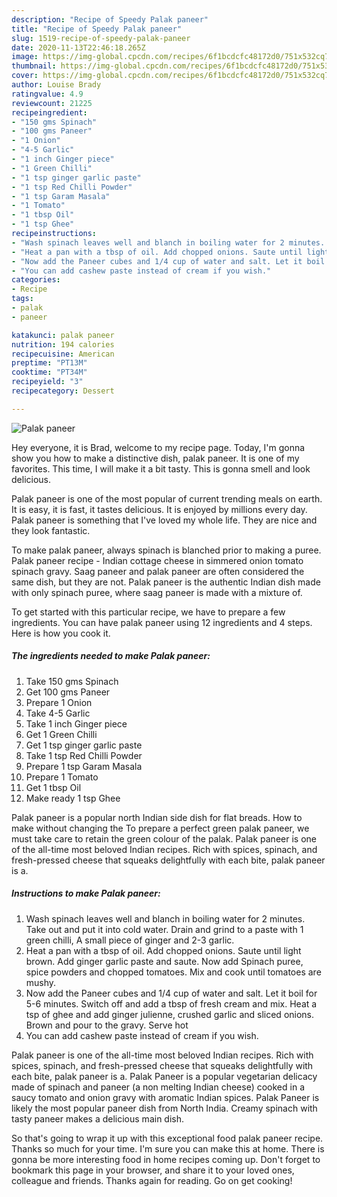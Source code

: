 ```yaml
---
description: "Recipe of Speedy Palak paneer"
title: "Recipe of Speedy Palak paneer"
slug: 1519-recipe-of-speedy-palak-paneer
date: 2020-11-13T22:46:18.265Z
image: https://img-global.cpcdn.com/recipes/6f1bcdcfc48172d0/751x532cq70/palak-paneer-recipe-main-photo.jpg
thumbnail: https://img-global.cpcdn.com/recipes/6f1bcdcfc48172d0/751x532cq70/palak-paneer-recipe-main-photo.jpg
cover: https://img-global.cpcdn.com/recipes/6f1bcdcfc48172d0/751x532cq70/palak-paneer-recipe-main-photo.jpg
author: Louise Brady
ratingvalue: 4.9
reviewcount: 21225
recipeingredient:
- "150 gms Spinach"
- "100 gms Paneer"
- "1 Onion"
- "4-5 Garlic"
- "1 inch Ginger piece"
- "1 Green Chilli"
- "1 tsp ginger garlic paste"
- "1 tsp Red Chilli Powder"
- "1 tsp Garam Masala"
- "1 Tomato"
- "1 tbsp Oil"
- "1 tsp Ghee"
recipeinstructions:
- "Wash spinach leaves well and blanch in boiling water for 2 minutes. Take out and put it into cold water. Drain and grind to a paste with 1 green chilli, A small piece of ginger and 2-3 garlic."
- "Heat a pan with a tbsp of oil. Add chopped onions. Saute until light brown. Add ginger garlic paste and saute. Now add Spinach puree, spice powders and chopped tomatoes. Mix and cook until tomatoes are mushy."
- "Now add the Paneer cubes and 1/4 cup of water and salt. Let it boil for 5-6 minutes. Switch off and add a tbsp of fresh cream and mix. Heat a tsp of ghee and add ginger julienne, crushed garlic and sliced onions. Brown and pour to the gravy. Serve hot"
- "You can add cashew paste instead of cream if you wish."
categories:
- Recipe
tags:
- palak
- paneer

katakunci: palak paneer 
nutrition: 194 calories
recipecuisine: American
preptime: "PT13M"
cooktime: "PT34M"
recipeyield: "3"
recipecategory: Dessert

---
```



![Palak paneer](https://img-global.cpcdn.com/recipes/6f1bcdcfc48172d0/751x532cq70/palak-paneer-recipe-main-photo.jpg)

Hey everyone, it is Brad, welcome to my recipe page. Today, I'm gonna show you how to make a distinctive dish, palak paneer. It is one of my favorites. This time, I will make it a bit tasty. This is gonna smell and look delicious.

Palak paneer is one of the most popular of current trending meals on earth. It is easy, it is fast, it tastes delicious. It is enjoyed by millions every day. Palak paneer is something that I've loved my whole life. They are nice and they look fantastic.

To make palak paneer, always spinach is blanched prior to making a puree. Palak paneer recipe - Indian cottage cheese in simmered onion tomato spinach gravy. Saag paneer and palak paneer are often considered the same dish, but they are not. Palak paneer is the authentic Indian dish made with only spinach puree, where saag paneer is made with a mixture of.


To get started with this particular recipe, we have to prepare a few ingredients. You can have palak paneer using 12 ingredients and 4 steps. Here is how you cook it.

<!--inarticleads1-->

##### The ingredients needed to make Palak paneer:

1. Take 150 gms Spinach
1. Get 100 gms Paneer
1. Prepare 1 Onion
1. Take 4-5 Garlic
1. Take 1 inch Ginger piece
1. Get 1 Green Chilli
1. Get 1 tsp ginger garlic paste
1. Take 1 tsp Red Chilli Powder
1. Prepare 1 tsp Garam Masala
1. Prepare 1 Tomato
1. Get 1 tbsp Oil
1. Make ready 1 tsp Ghee


Palak paneer is a popular north Indian side dish for flat breads. How to make without changing the To prepare a perfect green palak paneer, we must take care to retain the green colour of the palak. Palak paneer is one of the all-time most beloved Indian recipes. Rich with spices, spinach, and fresh-pressed cheese that squeaks delightfully with each bite, palak paneer is a. 

<!--inarticleads2-->

##### Instructions to make Palak paneer:

1. Wash spinach leaves well and blanch in boiling water for 2 minutes. Take out and put it into cold water. Drain and grind to a paste with 1 green chilli, A small piece of ginger and 2-3 garlic.
1. Heat a pan with a tbsp of oil. Add chopped onions. Saute until light brown. Add ginger garlic paste and saute. Now add Spinach puree, spice powders and chopped tomatoes. Mix and cook until tomatoes are mushy.
1. Now add the Paneer cubes and 1/4 cup of water and salt. Let it boil for 5-6 minutes. Switch off and add a tbsp of fresh cream and mix. Heat a tsp of ghee and add ginger julienne, crushed garlic and sliced onions. Brown and pour to the gravy. Serve hot
1. You can add cashew paste instead of cream if you wish.


Palak paneer is one of the all-time most beloved Indian recipes. Rich with spices, spinach, and fresh-pressed cheese that squeaks delightfully with each bite, palak paneer is a. Palak Paneer is a popular vegetarian delicacy made of spinach and paneer (a non melting Indian cheese) cooked in a saucy tomato and onion gravy with aromatic Indian spices. Palak Paneer is likely the most popular paneer dish from North India. Creamy spinach with tasty paneer makes a delicious main dish. 

So that's going to wrap it up with this exceptional food palak paneer recipe. Thanks so much for your time. I'm sure you can make this at home. There is gonna be more interesting food in home recipes coming up. Don't forget to bookmark this page in your browser, and share it to your loved ones, colleague and friends. Thanks again for reading. Go on get cooking!
